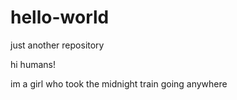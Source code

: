 # hello-world
just another repository

hi humans!

im a girl who took the midnight train going anywhere
